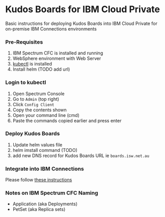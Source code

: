 # Kudos Boards for IBM Cloud Private
Basic instructions for deploying Kudos Boards into IBM Cloud Private for on-premise IBM Connections environments

### Pre-Requisites
1. IBM Spectrum CFC is installed and running
2. WebSphere environment with Web Server
3. [kubectl](https://kubernetes.io/docs/tasks/tools/install-kubectl/) is installed
4. Install helm (TODO add url)

### Login to kubectl
1. Open Spectrum Console
2. Go to `Admin` (top right)
3. Click `Config Client`
4. Copy the contents shown
5. Open your command line (cmd)
6. Paste the commands copied earlier and press enter


### Deploy Kudos Boards
1. Update helm values file
2. helm imstall command (TODO)
3. add new DNS record for Kudos Boards URL ie `boards.isw.net.au`

### Integrate into IBM Connections
Please follow [these instructions](/boards/integration/)

### Notes on IBM Spectrum CFC Naming
- Application (aka Deployments)
- PetSet (aka Replica sets)
